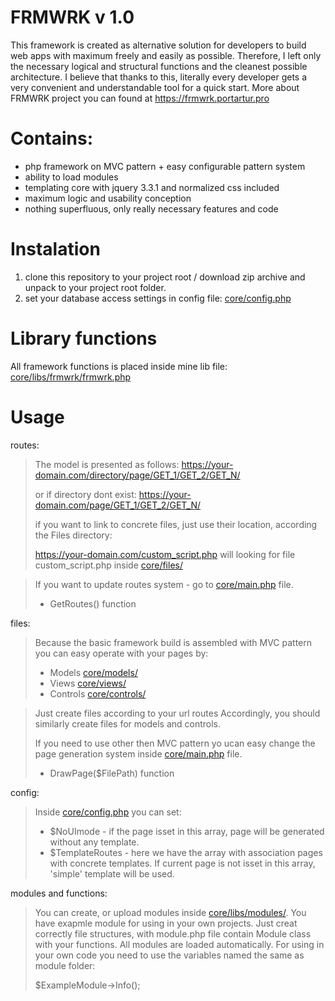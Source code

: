 # FRMWRK v 1.0

This framework is created as alternative solution for developers to build web apps with maximum freely and easily as possible. Therefore, I left only the necessary logical and structural functions and the cleanest possible architecture. I believe that thanks to this, literally every developer gets a very convenient and understandable tool for a quick start.
More about FRMWRK project you can found at https://frmwrk.portartur.pro

# Contains:

- php framework on MVC pattern + easy configurable pattern system
- ability to load modules
- templating core with jquery 3.3.1 and normalized css included
- maximum logic and usability conception
- nothing superfluous, only really necessary features and code

# Instalation

1. clone this repository to your project root / download zip archive and unpack to your project root folder.
2. set your database access settings in config file: [core/config.php](core/config.php)

# Library functions

All framework functions is placed inside mine lib file: [core/libs/frmwrk/frmwrk.php](core/libs/frmwrk/frmwrk.php)

# Usage

routes:

> The model is presented as follows:
> https://your-domain.com/directory/page/GET_1/GET_2/GET_N/
> 
> or if directory dont exist:
> https://your-domain.com/page/GET_1/GET_2/GET_N/
>
> if you want to link to concrete files, just use their location, according the Files directory:
> 
> https://your-domain.com/custom_script.php will looking for file custom_script.php inside [core/files/](core/files/)

> If you want to update routes system - go to [core/main.php](core/main.php) file.
>- GetRoutes() function

files:

> Because the basic framework build is assembled with MVC pattern you can easy operate with your pages by:
>
>- Models [core/models/](core/models/)
>- Views [core/views/](core/views/)
>- Controls [core/controls/](core/controls/)

> Just create files according to your url routes
> Accordingly, you should similarly create files for models and controls.
>
> If you need to use other then MVC pattern yo ucan easy change the page generation system inside [core/main.php](core/main.php) file.
>- DrawPage($FilePath) function

config:

> Inside [core/config.php](core/config.php) you can set:
>
>- $NoUImode - if the page isset in this array, page will be generated without any template.
>- $TemplateRoutes - here we have the array with association pages with concrete templates. If current page is not isset in this array, 'simple' template will be used.

modules and functions:

> You can create, or upload modules inside [core/libs/modules/](core/libs/modules/). You have exapmle module for using in your own projects. Just creat correctly file structures, with module.php file contain Module class with your functions. All modules are loaded automatically. For using in your own code you need to use the variables named the same as module folder:
>
> $ExampleModule->Info();
